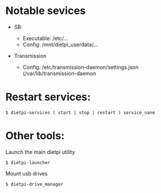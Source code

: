 
# Notable sevices
* SB: 
  * Executable: /etc/...
  * Config: /mnt/dietpi_userdata/...

* Transmission
  * Config: /etc/transmission-daemon/settings.json (/var/lib/transmission-daemon

# Restart services: 

```
$ dietpi-services ( start | stop | restart ) service_nane 
```

# Other tools: 

Launch the main dietpi utility

```
$ dietpi-launcher
```

Mount usb drives

```
$ dietpi-drive_manager
```
